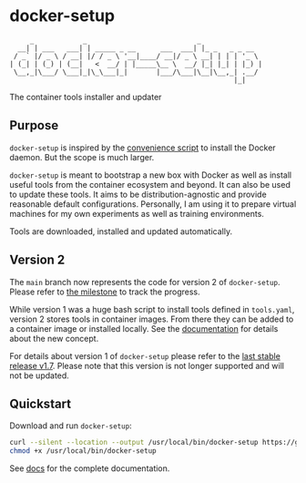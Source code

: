 # docker-setup

```plaintext
     _            _                           _
  __| | ___   ___| | _____ _ __      ___  ___| |_ _   _ _ __
 / _` |/ _ \ / __| |/ / _ \ '__|____/ __|/ _ \ __| | | | '_ \
| (_| | (_) | (__|   <  __/ | |_____\__ \  __/ |_| |_| | |_) |
 \__,_|\___/ \___|_|\_\___|_|       |___/\___|\__|\__,_| .__/
                                                       |_|
```

The container tools installer and updater

## Purpose

`docker-setup` is inspired by the [convenience script](https://docs.docker.com/engine/install/ubuntu/#install-using-the-convenience-script) to install the Docker daemon. But the scope is much larger.

`docker-setup` is meant to bootstrap a new box with Docker as well as install useful tools from the container ecosystem and beyond. It can also be used to update these tools. It aims to be distribution-agnostic and provide reasonable default configurations. Personally, I am using it to prepare virtual machines for my own experiments as well as training environments.

Tools are downloaded, installed and updated automatically.

## Version 2

The `main` branch now represents the code for version 2 of `docker-setup`. Please refer to [the milestone](https://github.com/nicholasdille/docker-setup/milestone/10) to track the progress.

While version 1 was a huge bash script to install tools defined in `tools.yaml`, version 2 stores tools in container images. From there they can be added to a container image or installed locally. See the [documentation](docs) for details about the new concept.

For details about version 1 of `docker-setup` please refer to the [last stable release v1.7](https://github.com/nicholasdille/docker-setup/tree/v1.7). Please note that this version is not longer supported and will not be updated.

## Quickstart

Download and run `docker-setup`:

```bash
curl --silent --location --output /usr/local/bin/docker-setup https://github.com/nicholasdille/docker-setup/releases/latest/download/docker-setup
chmod +x /usr/local/bin/docker-setup
```

See [docs](docs) for the complete documentation.
